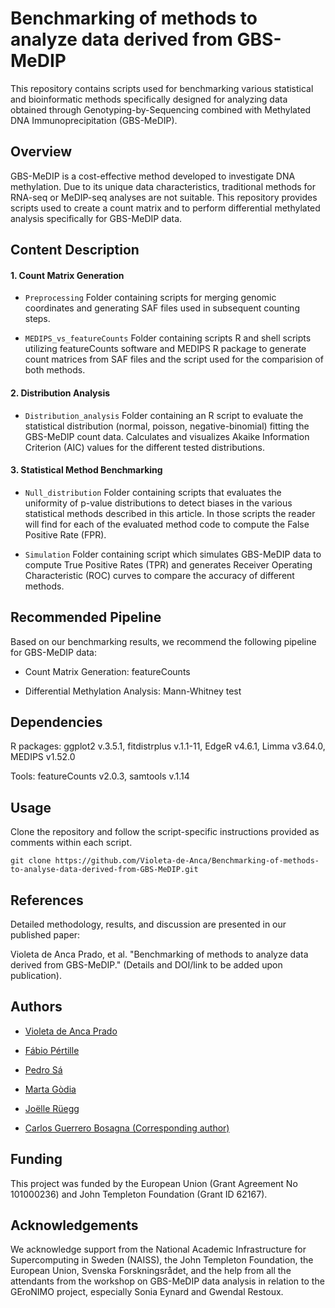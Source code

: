 # Benchmarking of methods to analyze data derived from GBS-MeDIP

This repository contains scripts used for benchmarking various statistical and bioinformatic methods specifically designed for analyzing data obtained through Genotyping-by-Sequencing combined with Methylated DNA Immunoprecipitation (GBS-MeDIP).

## Overview

GBS-MeDIP is a cost-effective method developed to investigate DNA methylation. Due to its unique data characteristics, traditional methods for RNA-seq or MeDIP-seq analyses are not suitable. This repository provides scripts used to create a count matrix and to perform differential methylated analysis specifically for GBS-MeDIP data.

## Content Description

#### 1. Count Matrix Generation

-  `Preprocessing` Folder containing scripts for merging genomic coordinates and generating SAF files used in subsequent counting steps.

-  `MEDIPS_vs_featureCounts` Folder containing scripts R and shell scripts utilizing featureCounts software and MEDIPS R package to generate count matrices from SAF files and the script used for the comparision of both methods.

#### 2. Distribution Analysis

-  `Distribution_analysis` Folder containing an R script to evaluate the statistical distribution (normal, poisson, negative-binomial) fitting the GBS-MeDIP count data. Calculates and visualizes Akaike Information Criterion (AIC) values for the different tested distributions.

#### 3. Statistical Method Benchmarking

-  `Null_distribution` Folder containing scripts that evaluates the uniformity of p-value distributions to detect biases in the various statistical methods described in this article. In those scripts the reader will find for each of the evaluated method code to compute the False Positive Rate (FPR).

-  `Simulation` Folder containing script which simulates GBS-MeDIP data to compute True Positive Rates (TPR) and generates Receiver Operating Characteristic (ROC) curves to compare the accuracy of different methods.

## Recommended Pipeline

Based on our benchmarking results, we recommend the following pipeline for GBS-MeDIP data:

-  Count Matrix Generation: featureCounts

-  Differential Methylation Analysis: Mann-Whitney test

## Dependencies

R packages: ggplot2 v.3.5.1, fitdistrplus v.1.1-11, EdgeR v4.6.1, Limma v3.64.0, MEDIPS v1.52.0

Tools: featureCounts v2.0.3, samtools v.1.14

## Usage

Clone the repository and follow the script-specific instructions provided as comments within each script.
```
git clone https://github.com/Violeta-de-Anca/Benchmarking-of-methods-to-analyse-data-derived-from-GBS-MeDIP.git
```
## References

Detailed methodology, results, and discussion are presented in our published paper:

Violeta de Anca Prado, et al. "Benchmarking of methods to analyze data derived from GBS-MeDIP." (Details and DOI/link to be added upon publication).

## Authors

-  [Violeta de Anca Prado](https://orcid.org/0000-0003-1845-509X)

-  [Fábio Pértille](https://orcid.org/0000-0002-7214-9184)

-  [Pedro Sá](https://orcid.org/0000-0002-1588-6778)

-  [Marta Gòdia](https://orcid.org/0000-0002-0439-4014)

-  [Joëlle Rüegg](https://orcid.org/0000-0002-6580-9201)

-  [Carlos Guerrero Bosagna (Corresponding author)](https://orcid.org/0000-0003-1935-5875)

## Funding

This project was funded by the European Union (Grant Agreement No 101000236) and John Templeton Foundation (Grant ID 62167).

## Acknowledgements

We acknowledge support from the National Academic Infrastructure for Supercomputing in Sweden (NAISS), the John Templeton Foundation, the European Union, Svenska Forskningsrådet, and the help from all the attendants from the workshop on GBS-MeDIP data analysis in relation to the GEroNIMO project, especially Sonia Eynard and Gwendal Restoux.
